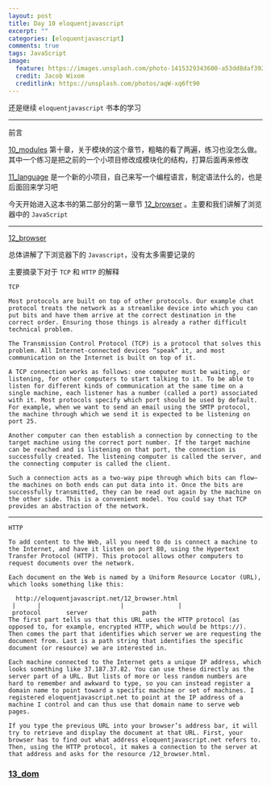 ```yaml
---
layout: post
title: Day 10 eloquentjavascript
excerpt: ""
categories: [eloquentjavascript]
comments: true
tags: JavaScript
image:
  feature: https://images.unsplash.com/photo-1415329343600-a53dd8daf392?dpr=2&auto=compress,format&fit=crop&w=767&h=511&q=80&cs=tinysrgb&crop=
  credit: Jacob Wixom
  creditlink: https://unsplash.com/photos/aqW-xq6ft90
---
```


还是继续 `eloquentjavascript` 书本的学习

---

前言

[10_modules](http://eloquentjavascript.net/10_modules.html) 第十章，关于模块的这个章节，粗略的看了两遍，练习也没怎么做。其中一个练习是把之前的一个小项目修改成模块化的结构，打算后面再来修改

[11_language](http://eloquentjavascript.net/11_language.html) 是一个新的小项目，自己来写一个编程语言，制定语法什么的，也是后面回来学习吧

今天开始进入这本书的第二部分的第一章节 [12_browser](http://eloquentjavascript.net/12_browser.html) 。主要和我们讲解了浏览器中的 `JavaScript`

---

[12_browser](http://eloquentjavascript.net/12_browser.html)

总体讲解了下浏览器下的 `Javascript`，没有太多需要记录的

主要摘录下对于 `TCP` 和 `HTTP` 的解释

```
TCP

Most protocols are built on top of other protocols. Our example chat protocol treats the network as a streamlike device into which you can put bits and have them arrive at the correct destination in the correct order. Ensuring those things is already a rather difficult technical problem.

The Transmission Control Protocol (TCP) is a protocol that solves this problem. All Internet-connected devices “speak” it, and most communication on the Internet is built on top of it.

A TCP connection works as follows: one computer must be waiting, or listening, for other computers to start talking to it. To be able to listen for different kinds of communication at the same time on a single machine, each listener has a number (called a port) associated with it. Most protocols specify which port should be used by default. For example, when we want to send an email using the SMTP protocol, the machine through which we send it is expected to be listening on port 25.

Another computer can then establish a connection by connecting to the target machine using the correct port number. If the target machine can be reached and is listening on that port, the connection is successfully created. The listening computer is called the server, and the connecting computer is called the client.

Such a connection acts as a two-way pipe through which bits can flow—the machines on both ends can put data into it. Once the bits are successfully transmitted, they can be read out again by the machine on the other side. This is a convenient model. You could say that TCP provides an abstraction of the network.
```

---

```
HTTP

To add content to the Web, all you need to do is connect a machine to the Internet, and have it listen on port 80, using the Hypertext Transfer Protocol (HTTP). This protocol allows other computers to request documents over the network.

Each document on the Web is named by a Uniform Resource Locator (URL), which looks something like this:

  http://eloquentjavascript.net/12_browser.html
 |      |                      |               |
 protocol       server               path
The first part tells us that this URL uses the HTTP protocol (as opposed to, for example, encrypted HTTP, which would be https://). Then comes the part that identifies which server we are requesting the document from. Last is a path string that identifies the specific document (or resource) we are interested in.

Each machine connected to the Internet gets a unique IP address, which looks something like 37.187.37.82. You can use these directly as the server part of a URL. But lists of more or less random numbers are hard to remember and awkward to type, so you can instead register a domain name to point toward a specific machine or set of machines. I registered eloquentjavascript.net to point at the IP address of a machine I control and can thus use that domain name to serve web pages.

If you type the previous URL into your browser’s address bar, it will try to retrieve and display the document at that URL. First, your browser has to find out what address eloquentjavascript.net refers to. Then, using the HTTP protocol, it makes a connection to the server at that address and asks for the resource /12_browser.html.
```

### [13_dom](http://eloquentjavascript.net/13_dom.html)
